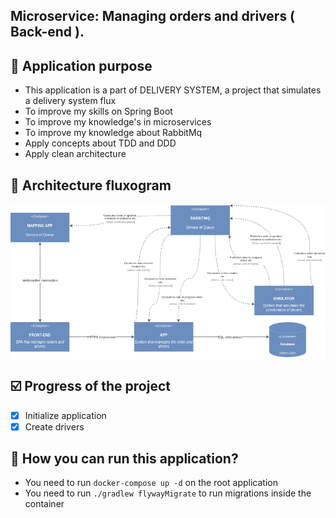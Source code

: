 ## Microservice: Managing orders and drivers ( Back-end ).

## :pushpin: Application purpose
- This application is a part of DELIVERY SYSTEM, a project that simulates a delivery system flux
- To improve my skills on Spring Boot
- To improve my knowledge's in microservices
- To improve my knowledge about RabbitMq
- Apply concepts about TDD and DDD
- Apply clean architecture


## :wrench: Architecture fluxogram
<div style="background: white"> 
    <img src="/public/diagram-delivery-system.png">
</div>

## :ballot_box_with_check: Progress of the project

- [x] Initialize application
- [x] Create drivers

## :scroll: How you can run this application?

- You need to run ``docker-compose up -d`` on the root application
- You need to run ``./gradlew flywayMigrate`` to run migrations inside the container